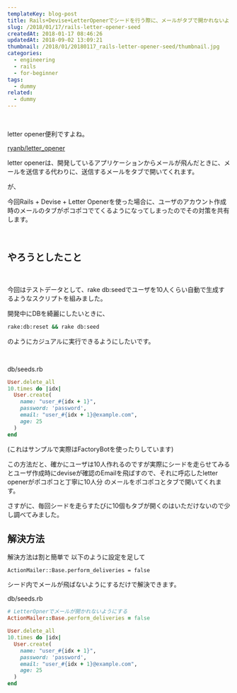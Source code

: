 ```yaml
---
templateKey: blog-post
title: Rails+Devise+LetterOpenerでシードを行う際に、メールがタブで開かれないようにする
slug: /2018/01/17/rails-letter-opener-seed
createdAt: 2018-01-17 08:46:26
updatedAt: 2018-09-02 13:09:21
thumbnail: /2018/01/20180117_rails-letter-opener-seed/thumbnail.jpg
categories:
  - engineering
  - rails
  - for-beginner
tags:
  - dummy
related:
  - dummy
---
```


&nbsp;

letter opener便利ですよね。

<a href="https://github.com/ryanb/letter_opener">ryanb/letter_opener</a>

letter openerは、開発しているアプリケーションからメールが飛んだときに、メールを送信する代わりに、送信するメールをタブで開いてくれます。

が、

今回Rails + Devise + Letter Openerを使った場合に、ユーザのアカウント作成時のメールのタブがポコポコでてくるようになってしまったのでその対策を共有します。

<div class="adsense"></div>
&nbsp;
<h2>やろうとしたこと</h2>
&nbsp;

今回はテストデータとして、rake db:seedでユーザを10人くらい自動で生成するようなスクリプトを組みました。

開発中にDBを綺麗にしたいときに、
```bash
rake:db:reset && rake db:seed
```
のようにカジュアルに実行できるようにしたいです。

&nbsp;

db/seeds.rb

```ruby
User.delete_all
10.times do |idx|
  User.create(
    name: "user_#{idx + 1}",
    password: 'password',
    email: "user_#{idx + 1}@example.com",
    age: 25
  )
end

```

(これはサンプルで実際はFactoryBotを使ったりしています)


この方法だと、確かにユーザは10人作れるのですが実際にシードを走らせてみるとユーザ作成時にdeviseが確認のEmailを飛ばすので、それに呼応したletter openerがポコポコと丁寧に10人分
のメールをポコポコとタブで開いてくれます。

さすがに、毎回シードを走らすたびに10個もタブが開くのはいただけないので少し調べてみました。


<h2>解決方法</h2>

解決方法は割と簡単で
以下のように設定を足して
```
ActionMailer::Base.perform_deliveries = false
```
シード内でメールが飛ばないようにするだけで解決できます。

db/seeds.rb

```ruby
# LetterOpnerでメールが開かれないようにする
ActionMailer::Base.perform_deliveries = false

User.delete_all
10.times do |idx|
  User.create(
    name: "user_#{idx + 1}",
    password: 'password',
    email: "user_#{idx + 1}@example.com",
    age: 25
  )
end

```


<div class="after-article"></div>
